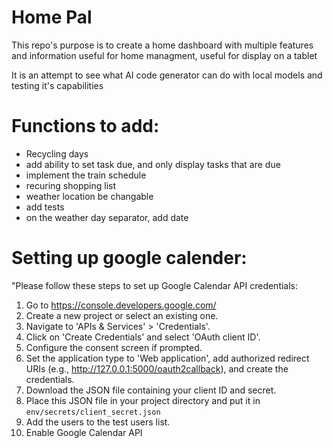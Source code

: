 # Home Pal
  This repo's purpose is to create a home dashboard with multiple features and information useful for home managment, useful for display on a tablet

  It is an attempt to see what AI code generator can do with local models and testing it's capabilities

# Functions to add:
- Recycling days
- add ability to set task due, and only display tasks that are due
- implement the train schedule
- recuring shopping list
- weather location be changable
- add tests
- on the weather day separator, add date



# Setting up google calender:
"Please follow these steps to set up Google Calendar API credentials:
1. Go to https://console.developers.google.com/
2. Create a new project or select an existing one.
3. Navigate to 'APIs & Services' > 'Credentials'.
4. Click on 'Create Credentials' and select 'OAuth client ID'.
5. Configure the consent screen if prompted.
6. Set the application type to 'Web application', add authorized redirect URIs (e.g., http://127.0.0.1:5000/oauth2callback), and create the credentials.
7. Download the JSON file containing your client ID and secret.
8. Place this JSON file in your project directory and put it in `env/secrets/client_secret.json`
9. Add the users to the test users list.
10. Enable Google Calendar API
